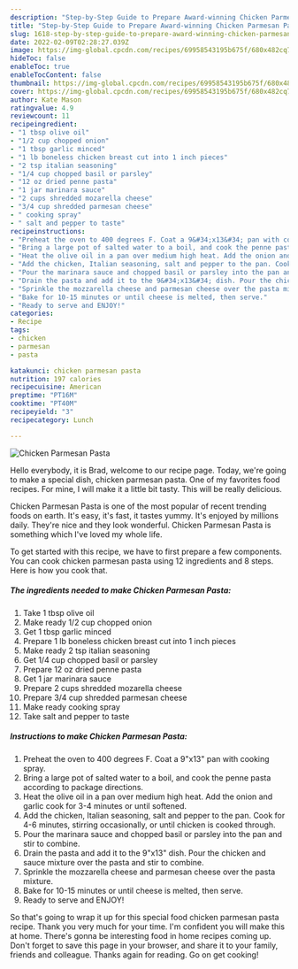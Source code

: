 ```yaml
---
description: "Step-by-Step Guide to Prepare Award-winning Chicken Parmesan Pasta"
title: "Step-by-Step Guide to Prepare Award-winning Chicken Parmesan Pasta"
slug: 1618-step-by-step-guide-to-prepare-award-winning-chicken-parmesan-pasta
date: 2022-02-09T02:28:27.039Z
image: https://img-global.cpcdn.com/recipes/69958543195b675f/680x482cq70/chicken-parmesan-pasta-recipe-main-photo.jpg
hideToc: false
enableToc: true
enableTocContent: false
thumbnail: https://img-global.cpcdn.com/recipes/69958543195b675f/680x482cq70/chicken-parmesan-pasta-recipe-main-photo.jpg
cover: https://img-global.cpcdn.com/recipes/69958543195b675f/680x482cq70/chicken-parmesan-pasta-recipe-main-photo.jpg
author: Kate Mason
ratingvalue: 4.9
reviewcount: 11
recipeingredient:
- "1 tbsp olive oil"
- "1/2 cup chopped onion"
- "1 tbsp garlic minced"
- "1 lb boneless chicken breast cut into 1 inch pieces"
- "2 tsp italian seasoning"
- "1/4 cup chopped basil or parsley"
- "12 oz dried penne pasta"
- "1 jar marinara sauce"
- "2 cups shredded mozarella cheese"
- "3/4 cup shredded parmesan cheese"
- " cooking spray"
- " salt and pepper to taste"
recipeinstructions:
- "Preheat the oven to 400 degrees F. Coat a 9&#34;x13&#34; pan with cooking spray."
- "Bring a large pot of salted water to a boil, and cook the penne pasta according to package directions."
- "Heat the olive oil in a pan over medium high heat. Add the onion and garlic cook for 3-4 minutes or until softened."
- "Add the chicken, Italian seasoning, salt and pepper to the pan. Cook for 4-6 minutes, stirring occasionally, or until chicken is cooked through."
- "Pour the marinara sauce and chopped basil or parsley into the pan and stir to combine."
- "Drain the pasta and add it to the 9&#34;x13&#34; dish. Pour the chicken and sauce mixture over the pasta and stir to combine."
- "Sprinkle the mozzarella cheese and parmesan cheese over the pasta mixture."
- "Bake for 10-15 minutes or until cheese is melted, then serve."
- "Ready to serve and ENJOY!"
categories:
- Recipe
tags:
- chicken
- parmesan
- pasta

katakunci: chicken parmesan pasta 
nutrition: 197 calories
recipecuisine: American
preptime: "PT16M"
cooktime: "PT40M"
recipeyield: "3"
recipecategory: Lunch

---
```



![Chicken Parmesan Pasta](https://img-global.cpcdn.com/recipes/69958543195b675f/680x482cq70/chicken-parmesan-pasta-recipe-main-photo.jpg)

Hello everybody, it is Brad, welcome to our recipe page. Today, we're going to make a special dish, chicken parmesan pasta. One of my favorites food recipes. For mine, I will make it a little bit tasty. This will be really delicious.

Chicken Parmesan Pasta is one of the most popular of recent trending foods on earth. It's easy, it's fast, it tastes yummy. It's enjoyed by millions daily. They're nice and they look wonderful. Chicken Parmesan Pasta is something which I've loved my whole life.




To get started with this recipe, we have to first prepare a few components. You can cook chicken parmesan pasta using 12 ingredients and 8 steps. Here is how you cook that.

<!--inarticleads1-->

##### The ingredients needed to make Chicken Parmesan Pasta:

1. Take 1 tbsp olive oil
1. Make ready 1/2 cup chopped onion
1. Get 1 tbsp garlic minced
1. Prepare 1 lb boneless chicken breast cut into 1 inch pieces
1. Make ready 2 tsp italian seasoning
1. Get 1/4 cup chopped basil or parsley
1. Prepare 12 oz dried penne pasta
1. Get 1 jar marinara sauce
1. Prepare 2 cups shredded mozarella cheese
1. Prepare 3/4 cup shredded parmesan cheese
1. Make ready  cooking spray
1. Take  salt and pepper to taste




<!--inarticleads2-->

##### Instructions to make Chicken Parmesan Pasta:

1. Preheat the oven to 400 degrees F. Coat a 9&#34;x13&#34; pan with cooking spray.
1. Bring a large pot of salted water to a boil, and cook the penne pasta according to package directions.
1. Heat the olive oil in a pan over medium high heat. Add the onion and garlic cook for 3-4 minutes or until softened.
1. Add the chicken, Italian seasoning, salt and pepper to the pan. Cook for 4-6 minutes, stirring occasionally, or until chicken is cooked through.
1. Pour the marinara sauce and chopped basil or parsley into the pan and stir to combine.
1. Drain the pasta and add it to the 9&#34;x13&#34; dish. Pour the chicken and sauce mixture over the pasta and stir to combine.
1. Sprinkle the mozzarella cheese and parmesan cheese over the pasta mixture.
1. Bake for 10-15 minutes or until cheese is melted, then serve.
1. Ready to serve and ENJOY!



So that's going to wrap it up for this special food chicken parmesan pasta recipe. Thank you very much for your time. I'm confident you will make this at home. There's gonna be interesting food in home recipes coming up. Don't forget to save this page in your browser, and share it to your family, friends and colleague. Thanks again for reading. Go on get cooking!
